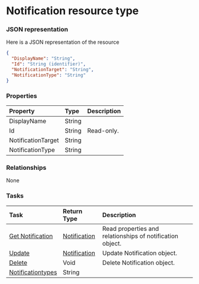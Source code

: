 # Notification resource type



### JSON representation

Here is a JSON representation of the resource

```json
{
  "DisplayName": "String",
  "Id": "String (identifier)",
  "NotificationTarget": "String",
  "NotificationType": "String"
}

```
### Properties
| Property	   | Type	|Description|
|:---------------|:--------|:----------|
|DisplayName|String||
|Id|String| Read-only.|
|NotificationTarget|String||
|NotificationType|String||

### Relationships
None


### Tasks

| Task		   | Return Type	|Description|
|:---------------|:--------|:----------|
|[Get Notification](../api/notification_get.md) | [Notification](notification.md) |Read properties and relationships of notification object.|
|[Update](../api/notification_update.md) | [Notification](notification.md)	|Update Notification object. |
|[Delete](../api/notification_delete.md) | Void	|Delete Notification object. |
|[Notificationtypes](../api/notification_notificationtypes.md)|String||

<!-- uuid: 01111d98-7a01-40c7-9fed-a1d39e9c6e12
2015-10-09 15:58:17 UTC -->